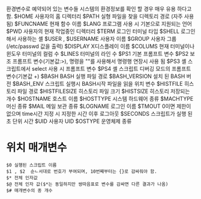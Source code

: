 
환경변수로 예약되어 있는 변수들
시스템의 환경정보를 확인 할 경우 매우 유용 하다고 함.
$HOME 
	사용자의 홈 디렉터리
$PATH
	실형 파일을 찾을 디렉토리 경로 (자주 사용됨)
$FUNCNAME
	현재 함수 이름
$LANG
	프로그램 사용 시 기본으로 지원되는 언어
$PWD
	사용자의 현재 작업중인 디렉터리
$TERM
	로그인 터미널 타입
$SHELL
	로그인해서 사용하는 셸
$USER , $USERNAME
	사용자 이름
$GROUP
	사용자 그룹(/etc/passwd 값을 출력)
$DISPLAY
	X디스플레이 이름
$COLUMS
	현재 터미널이나 윈도우 터미널의 컬럼 수
$LINES
	터미널의 라인 수
$PS1
	기본 프롬프트 변수
$PS2
	보조 프롬프트 변수(기본값:>), 명령을 "\"를 사용해서 명령행 연장시 사용 됨
$PS3
	셸 스크립트에서 select 사용 시 프롬프트 변수
$PS4
	셸 스크립트 디버깅 모드의 프롬프트 변수(기본값 +)
$BASH
	BASH 실행 파일 경로
$BASH_VERSION
	설치 된 BASH 버전
$BASH_ENV
	스크립트 실행시 BASH시작 파일을 읽을 위치 변수
$HISTFILE
	히스토리 파일 경로
$HISTFILESIZE
	히스토리 파일 크기
$HISTSIZE
	히스토리 저장되는 개수
$HOSTNAME
	호스트 이름
$HOSTTYPE
	시스템 하드웨어 종류
$MACHTYPE
	머신 종류
$MAIL
	메일 보관 종류
$LOGNAME
	로그인 이름
$TMOUT
	0이면 제한이 없으며 time시간 지정 시 지정한 시간 이후 로그아웃
$SECONDS
	스크립트가 실행 된 초 단위 시간
$UID
	사용자 UID
$OSTYPE
	운영체제 종류


# 위치 매개변수
	$0 실행된 스크립트 이름
	$1 , $2  순ㄴ서대로 번호가 부여되며, 10번째부터는 {}로 감싸줘야 함.
	$* 전체 인자값
	$@ 전체 인자 값($*는 동일하지만 쌍따음표로 변수를 감싸면 다른 결과가 나옴)
	$# 매개변수의 종 개수
